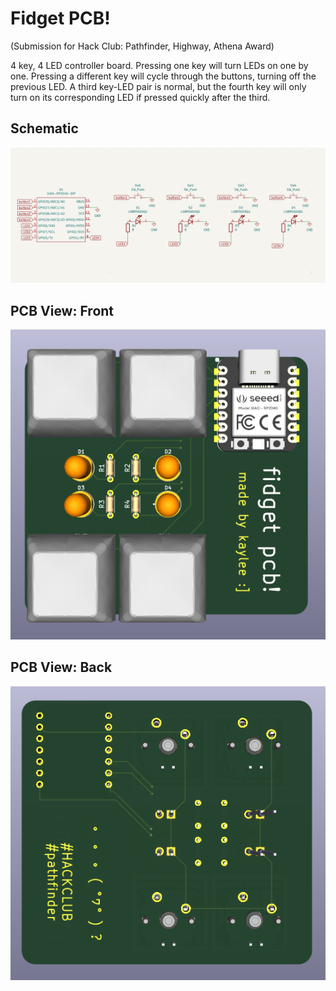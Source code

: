 # Fidget PCB!
(Submission for Hack Club: Pathfinder, Highway, Athena Award)

4 key, 4 LED controller board. Pressing one key will turn LEDs on one by one. 
Pressing a different key will cycle through the buttons, turning off the previous LED. 
A third key-LED pair is normal, but the fourth key will only turn on its corresponding LED if pressed quickly after the third.

## Schematic
![schematic editor](img/schematic_editor.png)

## PCB View: Front
![front view](img/pcb_front.png)

## PCB View: Back
![front view](img/pcb_back.png)
